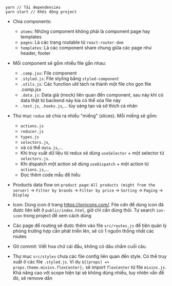 ```
yarn // Tải dependencies
yarn start // Khởi động project
```
- Chia components:
  - `atoms`: Những component không phải là component page hay templates
  - `pages`: Là các trang routable từ `react-router-dom`
  - `templates`: Là các component share chung giữa các page như header, footer
- Mỗi component sẽ gồm nhiều file gần nhau:
  - `.comp.jsx`: File component
  - `.styled.js`: File styling bằng `styled-component`
  - `.utils.js`: Các function util tách ra thành một file cho gọn file .comp.jsx
  - `.data.js`: Data giả (mock) liên quan đến component, sau này khi có data thật từ backend này kia có thể xóa file này
  - `.test.js`, `.hooks.js`,... tùy sáng tạo và sở thích cá nhân

- Thư mục `redux` sẽ chia ra nhiều "miếng" (slices). Mỗi miếng sẽ gồm: 
  - `actions.js`
  - `reducer.js`
  - `types.js`
  - `selectors.js`,
  - và có thể `data.js`,... 
  - Khi truy xuất dữ liệu từ redux sẽ dùng `useSelector` + một selector từ `selectors.js`. 
  - Khi dispatch một action sẽ dùng `useDispatch` + một action từ `actions.js`,...
  - Đọc thêm code mẫu để hiểu

- Products data flow on `product page`: `All products (might from the server)` -> `Filter by brands` -> `Filter by price` -> `Sorting` -> `Paging` -> `Display`

- Icon: Dùng icon ở trang https://ionicons.com/. File cdn để dùng icon đã được liên kết ở `public/index.html`, giờ chỉ cần dùng thôi. Tự search `ion-icon` trong project để xem cách dùng

- Các page để routing sẽ được thêm vào file `src/routes.js` để tiện quản lý phòng trường hợp cần phát triển lên, sẽ có 1 nguồn thống nhất các routes

- Git commit: Viết hoa chữ cái đầu, không có dâu chấm cuối câu.

- Thư mục `src/styles` chưa các file config liên quan đến style. Có thể truy xuất ở các file `.styled.js`. Ví dụ `${(props) => props.theme.mixins.flexCenter};` sẽ import `flexCenter` từ file `mixins.js`. Khả năng cao với scope hiện tại sẽ không dùng nhiều, tuy nhiên vấn để đó, sẽ remove dần